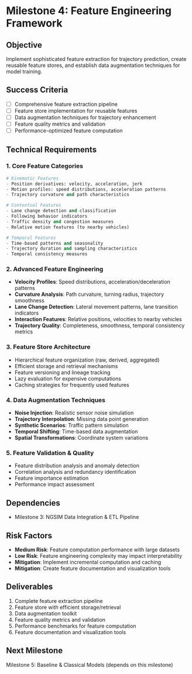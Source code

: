 # Milestone 4: Feature Engineering Framework

## Objective
Implement sophisticated feature extraction for trajectory prediction, create reusable feature stores, and establish data augmentation techniques for model training.

## Success Criteria
- [ ] Comprehensive feature extraction pipeline
- [ ] Feature store implementation for reusable features
- [ ] Data augmentation techniques for trajectory enhancement
- [ ] Feature quality metrics and validation
- [ ] Performance-optimized feature computation

## Technical Requirements

### 1. Core Feature Categories
```python
# Kinematic Features
- Position derivatives: velocity, acceleration, jerk
- Motion profiles: speed distributions, acceleration patterns
- Trajectory curvature and path characteristics

# Contextual Features  
- Lane change detection and classification
- Following behavior indicators
- Traffic density and congestion measures
- Relative motion features (to nearby vehicles)

# Temporal Features
- Time-based patterns and seasonality
- Trajectory duration and sampling characteristics
- Temporal consistency measures
```

### 2. Advanced Feature Engineering
- **Velocity Profiles**: Speed distributions, acceleration/deceleration patterns
- **Curvature Analysis**: Path curvature, turning radius, trajectory smoothness
- **Lane Change Detection**: Lateral movement patterns, lane transition indicators
- **Interaction Features**: Relative positions, velocities to nearby vehicles
- **Trajectory Quality**: Completeness, smoothness, temporal consistency metrics

### 3. Feature Store Architecture
- Hierarchical feature organization (raw, derived, aggregated)
- Efficient storage and retrieval mechanisms
- Feature versioning and lineage tracking
- Lazy evaluation for expensive computations
- Caching strategies for frequently used features

### 4. Data Augmentation Techniques
- **Noise Injection**: Realistic sensor noise simulation
- **Trajectory Interpolation**: Missing data point generation
- **Synthetic Scenarios**: Traffic pattern simulation
- **Temporal Shifting**: Time-based data augmentation
- **Spatial Transformations**: Coordinate system variations

### 5. Feature Validation & Quality
- Feature distribution analysis and anomaly detection
- Correlation analysis and redundancy identification
- Feature importance estimation
- Performance impact assessment

## Dependencies
- Milestone 3: NGSIM Data Integration & ETL Pipeline

## Risk Factors
- **Medium Risk**: Feature computation performance with large datasets
- **Low Risk**: Feature engineering complexity may impact interpretability
- **Mitigation**: Implement incremental computation and caching
- **Mitigation**: Create feature documentation and visualization tools

## Deliverables
1. Complete feature extraction pipeline
2. Feature store with efficient storage/retrieval
3. Data augmentation toolkit
4. Feature quality metrics and validation
5. Performance benchmarks for feature computation
6. Feature documentation and visualization tools

## Next Milestone
Milestone 5: Baseline & Classical Models (depends on this milestone)

